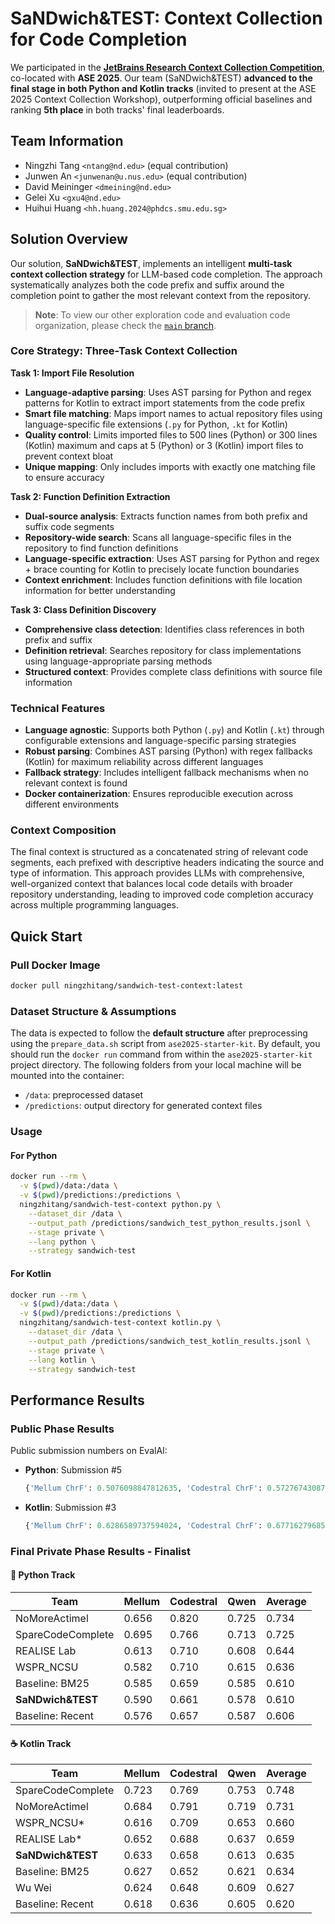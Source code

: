 # SaNDwich&TEST: Context Collection for Code Completion

We participated in the **[JetBrains Research Context Collection Competition](https://lp.jetbrains.com/research/context-collection-competition)**, co-located with **ASE 2025**.
Our team (SaNDwich&TEST) **advanced to the final stage in both Python and Kotlin tracks** (invited to present at the ASE 2025 Context Collection Workshop), outperforming official baselines and ranking **5th place** in both tracks' final leaderboards.

## Team Information

- Ningzhi Tang `<ntang@nd.edu>` (equal contribution)
- Junwen An `<junwenan@u.nus.edu>` (equal contribution)
- David Meininger `<dmeining@nd.edu>`
- Gelei Xu `<gxu4@nd.edu>`
- Huihui Huang `<hh.huang.2024@phdcs.smu.edu.sg>`

## Solution Overview

Our solution, **SaNDwich&TEST**, implements an intelligent **multi-task context collection strategy** for LLM-based code completion. The approach systematically analyzes both the code prefix and suffix around the completion point to gather the most relevant context from the repository.

> **Note**: To view our other exploration code and evaluation code organization, please check the [`main` branch](https://github.com/TTangNingzhi/sandwichtest-code-completion/tree/main).

### Core Strategy: Three-Task Context Collection

**Task 1: Import File Resolution**

- **Language-adaptive parsing**: Uses AST parsing for Python and regex patterns for Kotlin to extract import statements from the code prefix
- **Smart file matching**: Maps import names to actual repository files using language-specific file extensions (`.py` for Python, `.kt` for Kotlin)
- **Quality control**: Limits imported files to 500 lines (Python) or 300 lines (Kotlin) maximum and caps at 5 (Python) or 3 (Kotlin) import files to prevent context bloat
- **Unique mapping**: Only includes imports with exactly one matching file to ensure accuracy

**Task 2: Function Definition Extraction**

- **Dual-source analysis**: Extracts function names from both prefix and suffix code segments
- **Repository-wide search**: Scans all language-specific files in the repository to find function definitions
- **Language-specific extraction**: Uses AST parsing for Python and regex + brace counting for Kotlin to precisely locate function boundaries
- **Context enrichment**: Includes function definitions with file location information for better understanding

**Task 3: Class Definition Discovery**

- **Comprehensive class detection**: Identifies class references in both prefix and suffix
- **Definition retrieval**: Searches repository for class implementations using language-appropriate parsing methods
- **Structured context**: Provides complete class definitions with source file information

### Technical Features

- **Language agnostic**: Supports both Python (`.py`) and Kotlin (`.kt`) through configurable extensions and language-specific parsing strategies
- **Robust parsing**: Combines AST parsing (Python) with regex fallbacks (Kotlin) for maximum reliability across different languages
- **Fallback strategy**: Includes intelligent fallback mechanisms when no relevant context is found
- **Docker containerization**: Ensures reproducible execution across different environments

### Context Composition

The final context is structured as a concatenated string of relevant code segments, each prefixed with descriptive headers indicating the source and type of information. This approach provides LLMs with comprehensive, well-organized context that balances local code details with broader repository understanding, leading to improved code completion accuracy across multiple programming languages.

## Quick Start

### Pull Docker Image

```bash
docker pull ningzhitang/sandwich-test-context:latest
```

### Dataset Structure & Assumptions

The data is expected to follow the **default structure** after preprocessing using the `prepare_data.sh` script from `ase2025-starter-kit`. By default, you should run the `docker run` command from within the `ase2025-starter-kit` project directory. The following folders from your local machine will be mounted into the container:

- `/data`: preprocessed dataset
- `/predictions`: output directory for generated context files

### Usage

#### For Python

```bash
docker run --rm \
  -v $(pwd)/data:/data \
  -v $(pwd)/predictions:/predictions \
  ningzhitang/sandwich-test-context python.py \
    --dataset_dir /data \
    --output_path /predictions/sandwich_test_python_results.jsonl \
    --stage private \
    --lang python \
    --strategy sandwich-test
```

#### For Kotlin

```bash
docker run --rm \
  -v $(pwd)/data:/data \
  -v $(pwd)/predictions:/predictions \
  ningzhitang/sandwich-test-context kotlin.py \
    --dataset_dir /data \
    --output_path /predictions/sandwich_test_kotlin_results.jsonl \
    --stage private \
    --lang kotlin \
    --strategy sandwich-test
```

## Performance Results

### Public Phase Results

Public submission numbers on EvalAI:

- **Python**: Submission #5
  ```python
  {'Mellum ChrF': 0.5076098847812635, 'Codestral ChrF': 0.5727674308716586, 'Qwen-Coder ChrF': 0.5311432030409533, 'Average ChrF': 0.5371735062312918}
  ```
- **Kotlin**: Submission #3
  ```python
  {'Mellum ChrF': 0.6286589737594024, 'Codestral ChrF': 0.6771627968502668, 'Qwen-Coder ChrF': 0.6060614958043855, 'Average ChrF': 0.6372944221380182}
  ```

### Final Private Phase Results - Finalist

#### 🐍 Python Track

| Team              | Mellum | Codestral | Qwen  | Average |
| ----------------- | ------ | --------- | ----- | ------- |
| NoMoreActimel     | 0.656  | 0.820     | 0.725 | 0.734   |
| SpareCodeComplete | 0.695  | 0.766     | 0.713 | 0.725   |
| REALISE Lab       | 0.613  | 0.710     | 0.608 | 0.644   |
| WSPR_NCSU         | 0.582  | 0.710     | 0.615 | 0.636   |
| Baseline: BM25    | 0.585  | 0.659     | 0.585 | 0.610   |
| **SaNDwich&TEST** | 0.590  | 0.661     | 0.578 | 0.610   |
| Baseline: Recent  | 0.576  | 0.657     | 0.587 | 0.606   |

#### ☕ Kotlin Track

| Team              | Mellum | Codestral | Qwen  | Average |
| ----------------- | ------ | --------- | ----- | ------- |
| SpareCodeComplete | 0.723  | 0.769     | 0.753 | 0.748   |
| NoMoreActimel     | 0.684  | 0.791     | 0.719 | 0.731   |
| WSPR_NCSU\*       | 0.616  | 0.709     | 0.653 | 0.660   |
| REALISE Lab\*     | 0.652  | 0.688     | 0.637 | 0.659   |
| **SaNDwich&TEST** | 0.633  | 0.658     | 0.613 | 0.635   |
| Baseline: BM25    | 0.627  | 0.652     | 0.621 | 0.634   |
| Wu Wei            | 0.624  | 0.648     | 0.609 | 0.627   |
| Baseline: Recent  | 0.618  | 0.636     | 0.605 | 0.620   |
